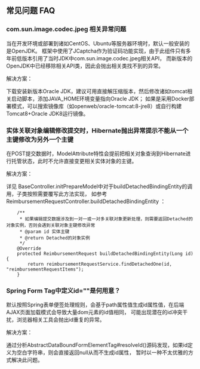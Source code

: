 ## 常见问题 FAQ

### com.sun.image.codec.jpeg 相关异常问题

当在开发环境或部署到诸如CentOS、Ubuntu等服务器环境时，默认一般安装的是OpenJDK。
框架中使用了JCaptcha作为验证码功能实现，由于此组件只有多年前低版本引用了当时JDK中com.sun.image.codec.jpeg相关API，
而新版本的OpenJDK中已经移除相关API类，因此会抛出相关类找不到的异常。

解决方案：

下载安装新版本Oracle JDK，建议可用直接解压缩版本，然后修改诸如tomcat相关启动脚本，添加JAVA_HOME环境变量指向Oracle JDK；
如果是采用Docker部署模式，可以搜索镜像库（如openweb/oracle-tomcat:8-jre8）或自行构建Tomcat8+Oracle JDK8运行镜像。

### 实体关联对象编辑修改提交时，Hibernate抛出异常提示不能从一个主键修改为另外一个主键

在POST提交数据时，ModelAttribute特性会提前把相关对象查询到Hibernate进行托管状态，此时不允许直接变更相关实体对象的主键。

解决方案：

详见 BaseController.initPrepareModel中对于buildDetachedBindingEntity的调用，子类按照需要覆写此方法实现，
如参考 ReimbursementRequestController.buildDetachedBindingEntity ：

```
    /**
     * 如果编辑提交数据涉及到一对一或一对多关联对象更新处理，则需要返回Detached的对象实例，否则会遇到关联对象主键修改异常
     * @param id 实体主键
     * @return Detached的对象实例
     */
    @Override
    protected ReimbursementRequest buildDetachedBindingEntity(Long id) {
        return reimbursementRequestService.findDetachedOne(id, "reimbursementRequestItems");
    }
```

### Spring Form Tag中定义id=""是何用意？

默认按照Spring表单便签处理规则，会基于path属性值生成id属性值，在后端AJAX页面加载模式会导致大量dom元素的id值相同，
可能出现潜在的id冲突干扰，浏览器相关工具会抛出id重复的异常。

解决方案：

通过分析AbstractDataBoundFormElementTag#resolveId()源码发现，如果id定义为空白字符串，则会直接返回null从而不生成id属性，
暂时以一种不太优雅的方式解决此问题。
